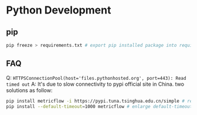 # Python Development

## pip 
```bash
pip freeze > requirements.txt # export pip installed package into requirements.txt
```

## FAQ 

Q: `HTTPSConnectionPool(host='files.pythonhosted.org', port=443): Read timed out`
A: It's due to slow connectivity to pypi official site in China. two solutions as follow: 
  ```bash
  pip install metricflow -i https://pypi.tuna.tsinghua.edu.cn/simple # reindex from tsinghua mirror pypi source
  pip install --default-timeout=1000 metricflow # enlarge default-timeout, the default value is 100
  ```

